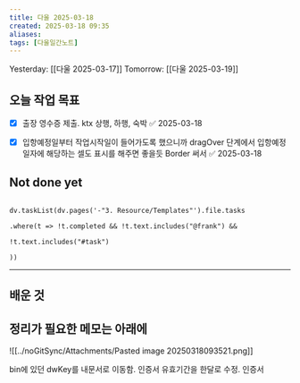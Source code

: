 ```yaml
---
title: 다울 2025-03-18
created: 2025-03-18 09:35
aliases: 
tags: [다울일간노트]
---
```



Yesterday: [[다울 2025-03-17]] 
Tomorrow: [[다울 2025-03-19]] 




## 오늘 작업 목표
- [x] 출장 영수증 제출. ktx 상행, 하행, 숙박 ✅ 2025-03-18
- [x] 입항예정일부터 작업시작일이 들어가도록 했으니까 dragOver 단계에서 입항예정일자에 해당하는 셀도 표시를 해주면 좋을듯 Border 써서 ✅ 2025-03-18




## Not done yet

```dataviewjs

dv.taskList(dv.pages('-"3. Resource/Templates"').file.tasks

.where(t => !t.completed && !t.text.includes("@frank") &&

!t.text.includes("#task")

))

```

---

## 배운 것




## 정리가 필요한 메모는 아래에



![[../noGitSync/Attachments/Pasted image 20250318093521.png]]

bin에 있던 dwKey를 내문서로 이동함.
인증서 유효기간을 한달로 수정.
인증서 


